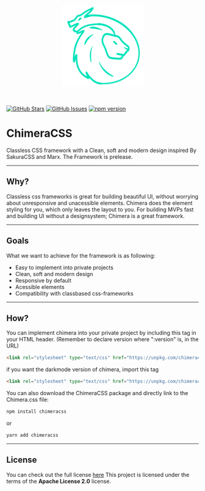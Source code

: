 <div align="center">
    <img  align="center" src="./logo.png" alt="Chimera"width="215" />
</div>

<br>

<br>


[![GitHub Stars](https://img.shields.io/github/stars/J0hans1/Chimera.svg)](https://github.com/J0hans1/Chimera/stargazers) 
[![GitHub Issues](https://img.shields.io/github/issues/J0hans1/Chimera.svg)](https://github.com/J0hans1/Chimera/issues) 
[![npm version](https://badge.fury.io/js/chimeracss.svg)](https://badge.fury.io/js/chimeracss)

# ChimeraCSS

Classless CSS framework with a Clean, soft and modern design inspired By SakuraCSS and Marx. The Framework is prelease.

---

## Why?
Classless css frameworks is great for building beautiful UI, without worrying about unresponsive and unacessible elements. Chimera does the element styling for you, which only leaves the layout to you. For building MVPs fast and building UI without a designsystem; Chimera is a great framework.

---

## Goals
What we want to achieve for the framework is as following:

- Easy to implement into private projects
- Clean, soft and modern design
- Responsive by default
- Acessible elements
- Compatibility with classbased css-frameworks

---

## How?

You can implement chimera into your private project by including this tag in your HTML header. (Remember to declare version where ":version" is, in the URL)

```html
<link rel="stylesheet" type="text/css" href="https://unpkg.com/chimeracss@:version/css/chimera.css"/>
```

if you want the darkmode version of chimera, import this tag

```html
<link rel="stylesheet" type="text/css" href="https://unpkg.com/chimeracss@:version/css/chimera-dark.css"/>
```

You can also download the ChimeraCSS package and directly link to the Chimera.css file:

```bash
npm install chimeracss
```

or

```bash
yarn add chimeracss
```

___

## License
You can check out the full license [here](https://github.com/J0hans1/Chimera/blob/master/LICENSE)
This project is licensed under the terms of the **Apache License 2.0** license.
